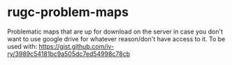 # rugc-problem-maps
Problematic maps that are up for download on the server in case you don't want to use google drive for whatever reason/don't have access to it. To be used with: https://gist.github.com/iv-ry/3989c54181bc9a505dc7ed54998c78cb
